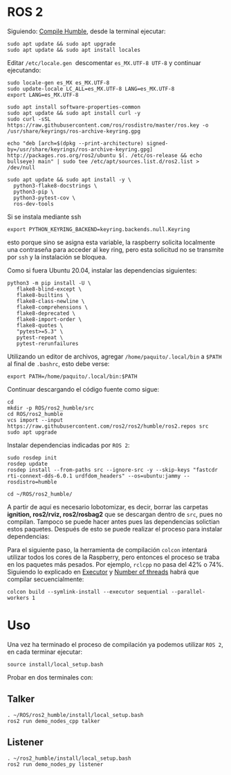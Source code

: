 # ROS 2

Siguiendo:
[Compile Humble](https://docs.ros.org/en/humble/Installation/Alternatives/Ubuntu-Development-Setup.html), desde la terminal ejecutar:

```
sudo apt update && sudo apt upgrade
sudo apt update && sudo apt install locales
```

Editar ```/etc/locale.gen```  descomentar ```es_MX.UTF-8 UTF-8``` y continuar ejecutando:

```
sudo locale-gen es_MX es_MX.UTF-8
sudo update-locale LC_ALL=es_MX.UTF-8 LANG=es_MX.UTF-8
export LANG=es_MX.UTF-8

sudo apt install software-properties-common
sudo apt update && sudo apt install curl -y
sudo curl -sSL https://raw.githubusercontent.com/ros/rosdistro/master/ros.key -o /usr/share/keyrings/ros-archive-keyring.gpg

echo "deb [arch=$(dpkg --print-architecture) signed-by=/usr/share/keyrings/ros-archive-keyring.gpg] http://packages.ros.org/ros2/ubuntu $(. /etc/os-release && echo bullseye) main" | sudo tee /etc/apt/sources.list.d/ros2.list > /dev/null

sudo apt update && sudo apt install -y \
  python3-flake8-docstrings \
  python3-pip \
  python3-pytest-cov \
  ros-dev-tools
```

Si se instala mediante ssh 

```
export PYTHON_KEYRING_BACKEND=keyring.backends.null.Keyring
```
esto porque sino se asigna esta variable, la raspberry solicita localmente una contraseña para acceder al key ring, pero esta solicitud no se transmite por ```ssh``` y la instalación se bloquea.

Como si fuera Ubuntu 20.04, instalar las dependencias siguientes:

```
python3 -m pip install -U \
   flake8-blind-except \
   flake8-builtins \
   flake8-class-newline \
   flake8-comprehensions \
   flake8-deprecated \
   flake8-import-order \
   flake8-quotes \
   "pytest>=5.3" \
   pytest-repeat \
   pytest-rerunfailures
```

Utilizando un editor de archivos, agregar ```/home/paquito/.local/bin``` a ```$PATH``` al final de ```.bashrc```, esto debe verse:
```
export PATH=/home/paquito/.local/bin:$PATH
```

Continuar descargando el código fuente como sigue:
```
cd
mkdir -p ROS/ros2_humble/src
cd ROS/ros2_humble
vcs import --input https://raw.githubusercontent.com/ros2/ros2/humble/ros2.repos src
sudo apt upgrade
```

Instalar dependencias indicadas por ```ROS 2```:

```
sudo rosdep init
rosdep update
rosdep install --from-paths src --ignore-src -y --skip-keys "fastcdr rti-connext-dds-6.0.1 urdfdom_headers" --os=ubuntu:jammy --rosdistro=humble

cd ~/ROS/ros2_humble/
```

A partir de aquí es necesario lobotomizar, es decir, borrar las carpetas **ignition, ros2/rviz, ros2/rosbag2** que se descargan dentro de ```src```, pues no compilan.  Tampoco se puede hacer antes pues las dependencias solictian estos paquetes.  Después de esto se puede realizar el proceso para instalar dependencias:

Para el siguiente paso, la herramienta de compilación ```colcon``` intentará utilizar todos los cores de la Raspberry, pero entonces el proceso se traba en los paquetes más pesados.  Por ejemplo, ```rclcpp``` no pasa del 42% o 74%.  Siguiendo lo explicado en [Executor](https://colcon.readthedocs.io/en/released/reference/executor-arguments.html) y [Number of threads](https://answers.ros.org/question/368249/colcon-build-number-of-threads/) habrá que compilar secuencialmente:

```
colcon build --symlink-install --executor sequential --parallel-workers 1
```

# Uso

Una vez ha terminado el proceso de compilación ya podemos utilizar ```ROS 2```, en cada terminar ejecutar:

```
source install/local_setup.bash
```

Probar en dos terminales con:
## Talker
```
. ~/ROS/ros2_humble/install/local_setup.bash
ros2 run demo_nodes_cpp talker
```

## Listener
```
. ~/ros2_humble/install/local_setup.bash
ros2 run demo_nodes_py listener
```
